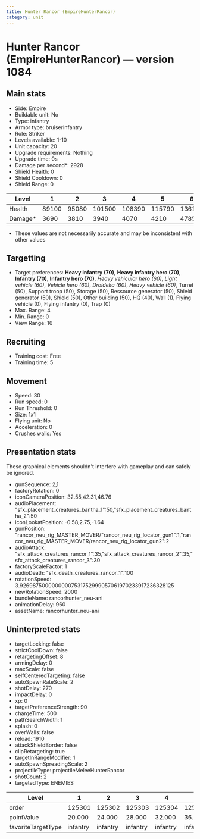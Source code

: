```yaml
---
title: Hunter Rancor (EmpireHunterRancor)
category: unit
---
```


# Hunter Rancor (EmpireHunterRancor) — version 1084

## Main stats

  * Side: Empire
  * Buildable unit: No
  * Type: infantry
  * Armor type: bruiserInfantry
  * Role: Striker
  * Levels available: 1-10
  * Unit capacity: 20
  * Upgrade requirements: Nothing
  * Upgrade time: 0s
  * Damage per second*: 2928
  * Shield Health: 0
  * Shield Cooldown: 0
  * Shield Range: 0

|Level  |1    |2    |3     |4     |5     |6     |7     |8     |9     |10    |
|-------|-----|-----|------|------|------|------|------|------|------|------|
|Health |89100|95080|101500|108390|115790|136125|145530|169800|181680|190325|
|Damage*|3690 |3810 |3940  |4070  |4210  |4785  |4950  |5580  |5772  |6225  |

* These values are not necessarily accurate and may be inconsistent with other values

## Targetting

  * Target preferences: **Heavy infantry (70)**, **Heavy infantry hero (70)**, **Infantry (70)**, **Infantry hero (70)**, _Heavy vehicular hero (60)_, _Light vehicle (60)_, _Vehicle hero (60)_, _Droideka (60)_, _Heavy vehicle (60)_, Turret (50), Support troop (50), Storage (50), Ressource generator (50), Shield generator (50), Shield (50), Other building (50), HQ (40), Wall (1), Flying vehicle (0), Flying infantry (0), Trap (0)
  * Max. Range: 4
  * Min. Range: 0
  * View Range: 16

## Recruiting

  * Training cost: Free
  * Training time: 5

## Movement

  * Speed: 30
  * Run speed: 0
  * Run Threshold: 0
  * Size: 1x1
  * Flying unit: No
  * Acceleration: 0
  * Crushes walls: Yes

## Presentation stats

These graphical elements shouldn't interfere with gameplay and can safely be ignored.

  * gunSequence: 2,1
  * factoryRotation: 0
  * iconCameraPosition: 32.55,42.31,46.76
  * audioPlacement: "sfx_placement_creatures_bantha_1":50,"sfx_placement_creatures_bantha_2":50
  * iconLookatPosition: -0.58,2.75,-1.64
  * gunPosition: "rancor_neu_rig_MASTER_MOVER/"rancor_neu_rig_locator_gun1":1,"rancor_neu_rig_MASTER_MOVER/rancor_neu_rig_locator_gun2":2
  * audioAttack: "sfx_attack_creatures_rancor_1":35,"sfx_attack_creatures_rancor_2":35,"sfx_attack_creatures_rancor_3":30
  * factoryScaleFactor: 1
  * audioDeath: "sfx_death_creatures_rancor_1":100
  * rotationSpeed: 3.92698750000000007531752999057061970233917236328125
  * newRotationSpeed: 2000
  * bundleName: rancorhunter_neu-ani
  * animationDelay: 960
  * assetName: rancorhunter_neu-ani

## Uninterpreted stats

  * targetLocking: false
  * strictCoolDown: false
  * retargetingOffset: 8
  * armingDelay: 0
  * maxScale: false
  * selfCenteredTargeting: false
  * autoSpawnRateScale: 2
  * shotDelay: 270
  * impactDelay: 0
  * xp: 0
  * targetPreferenceStrength: 90
  * chargeTime: 500
  * pathSearchWidth: 1
  * splash: 0
  * overWalls: false
  * reload: 1910
  * attackShieldBorder: false
  * clipRetargeting: true
  * targetInRangeModifier: 1
  * autoSpawnSpreadingScale: 2
  * projectileType: projectileMeleeHunterRancor
  * shotCount: 2
  * targetedType: ENEMIES

|Level             |1       |2       |3       |4       |5       |6       |7       |8       |9       |10     |
|------------------|--------|--------|--------|--------|--------|--------|--------|--------|--------|-------|
|order             |125301  |125302  |125303  |125304  |125305  |125306  |125307  |125308  |125309  |125310 |
|pointValue        |20.000  |24.000  |28.000  |32.000  |36.000  |40.000  |44.000  |48.000  |52.000  |60.000 |
|favoriteTargetType|infantry|infantry|infantry|infantry|infantry|infantry|infantry|infantry|infantry|closest|

